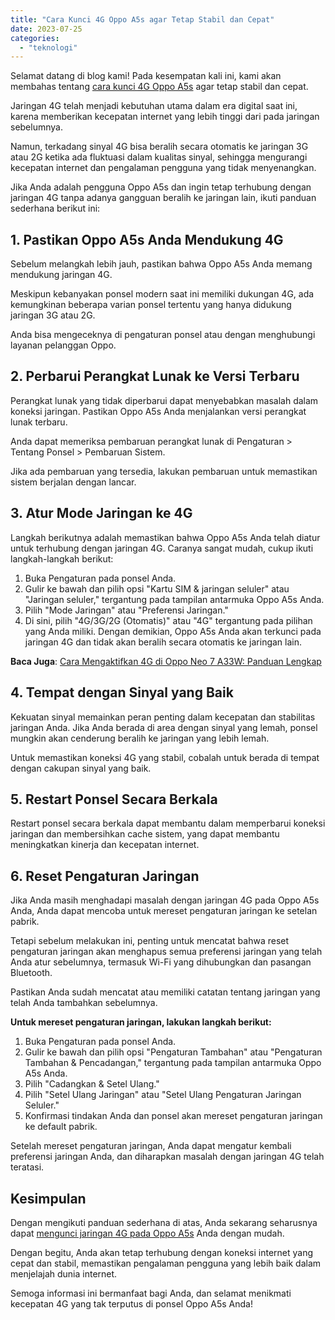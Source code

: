```yaml
---
title: "Cara Kunci 4G Oppo A5s agar Tetap Stabil dan Cepat"
date: 2023-07-25
categories: 
  - "teknologi"
---
```


Selamat datang di blog kami! Pada kesempatan kali ini, kami akan membahas tentang [cara kunci 4G Oppo A5s](https://ajiekusumadhany.com/cara-kunci-4g-oppo-a5s/) agar tetap stabil dan cepat.

Jaringan 4G telah menjadi kebutuhan utama dalam era digital saat ini, karena memberikan kecepatan internet yang lebih tinggi dari pada jaringan sebelumnya.

Namun, terkadang sinyal 4G bisa beralih secara otomatis ke jaringan 3G atau 2G ketika ada fluktuasi dalam kualitas sinyal, sehingga mengurangi kecepatan internet dan pengalaman pengguna yang tidak menyenangkan.

Jika Anda adalah pengguna Oppo A5s dan ingin tetap terhubung dengan jaringan 4G tanpa adanya gangguan beralih ke jaringan lain, ikuti panduan sederhana berikut ini:

## **1\. Pastikan Oppo A5s Anda Mendukung 4G**

Sebelum melangkah lebih jauh, pastikan bahwa Oppo A5s Anda memang mendukung jaringan 4G.

Meskipun kebanyakan ponsel modern saat ini memiliki dukungan 4G, ada kemungkinan beberapa varian ponsel tertentu yang hanya didukung jaringan 3G atau 2G.

Anda bisa mengeceknya di pengaturan ponsel atau dengan menghubungi layanan pelanggan Oppo.

## **2\. Perbarui Perangkat Lunak ke Versi Terbaru**

Perangkat lunak yang tidak diperbarui dapat menyebabkan masalah dalam koneksi jaringan. Pastikan Oppo A5s Anda menjalankan versi perangkat lunak terbaru.

Anda dapat memeriksa pembaruan perangkat lunak di Pengaturan > Tentang Ponsel > Pembaruan Sistem.

Jika ada pembaruan yang tersedia, lakukan pembaruan untuk memastikan sistem berjalan dengan lancar.

## **3\. Atur Mode Jaringan ke 4G**

Langkah berikutnya adalah memastikan bahwa Oppo A5s Anda telah diatur untuk terhubung dengan jaringan 4G. Caranya sangat mudah, cukup ikuti langkah-langkah berikut:

1. Buka Pengaturan pada ponsel Anda.
2. Gulir ke bawah dan pilih opsi "Kartu SIM & jaringan seluler" atau "Jaringan seluler," tergantung pada tampilan antarmuka Oppo A5s Anda.
3. Pilih "Mode Jaringan" atau "Preferensi Jaringan."
4. Di sini, pilih "4G/3G/2G (Otomatis)" atau "4G" tergantung pada pilihan yang Anda miliki. Dengan demikian, Oppo A5s Anda akan terkunci pada jaringan 4G dan tidak akan beralih secara otomatis ke jaringan lain.

**Baca Juga**: [Cara Mengaktifkan 4G di Oppo Neo 7 A33W: Panduan Lengkap](https://ajiekusumadhany.com/cara-mengaktifkan-4g-di-oppo-neo-7-a33w/)

## **4\. Tempat dengan Sinyal yang Baik**

Kekuatan sinyal memainkan peran penting dalam kecepatan dan stabilitas jaringan Anda. Jika Anda berada di area dengan sinyal yang lemah, ponsel mungkin akan cenderung beralih ke jaringan yang lebih lemah.

Untuk memastikan koneksi 4G yang stabil, cobalah untuk berada di tempat dengan cakupan sinyal yang baik.

## **5\. Restart Ponsel Secara Berkala**

Restart ponsel secara berkala dapat membantu dalam memperbarui koneksi jaringan dan membersihkan cache sistem, yang dapat membantu meningkatkan kinerja dan kecepatan internet.

## **6\. Reset Pengaturan Jaringan**

Jika Anda masih menghadapi masalah dengan jaringan 4G pada Oppo A5s Anda, Anda dapat mencoba untuk mereset pengaturan jaringan ke setelan pabrik.

Tetapi sebelum melakukan ini, penting untuk mencatat bahwa reset pengaturan jaringan akan menghapus semua preferensi jaringan yang telah Anda atur sebelumnya, termasuk Wi-Fi yang dihubungkan dan pasangan Bluetooth.

Pastikan Anda sudah mencatat atau memiliki catatan tentang jaringan yang telah Anda tambahkan sebelumnya.

**Untuk mereset pengaturan jaringan, lakukan langkah berikut:**

1. Buka Pengaturan pada ponsel Anda.
2. Gulir ke bawah dan pilih opsi "Pengaturan Tambahan" atau "Pengaturan Tambahan & Pencadangan," tergantung pada tampilan antarmuka Oppo A5s Anda.
3. Pilih "Cadangkan & Setel Ulang."
4. Pilih "Setel Ulang Jaringan" atau "Setel Ulang Pengaturan Jaringan Seluler."
5. Konfirmasi tindakan Anda dan ponsel akan mereset pengaturan jaringan ke default pabrik.

Setelah mereset pengaturan jaringan, Anda dapat mengatur kembali preferensi jaringan Anda, dan diharapkan masalah dengan jaringan 4G telah teratasi.

## Kesimpulan

Dengan mengikuti panduan sederhana di atas, Anda sekarang seharusnya dapat [mengunci jaringan 4G pada Oppo A5s](https://ajiekusumadhany.com/cara-kunci-4g-oppo-a5s/) Anda dengan mudah.

Dengan begitu, Anda akan tetap terhubung dengan koneksi internet yang cepat dan stabil, memastikan pengalaman pengguna yang lebih baik dalam menjelajah dunia internet.

Semoga informasi ini bermanfaat bagi Anda, dan selamat menikmati kecepatan 4G yang tak terputus di ponsel Oppo A5s Anda!
